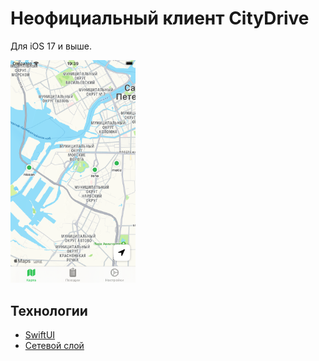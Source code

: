 # Неофициальный клиент CityDrive

Для iOS 17 и выше.

<span><img src="img/1.png" style="width:200px;"></span>

## Технологии

- [SwiftUI](https://developer.apple.com/xcode/swiftui/)
- [Сетевой слой](https://habr.com/ru/articles/443514/)
